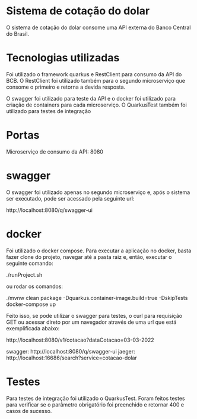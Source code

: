 # Sistema de cotação do dolar

O sistema de cotação do dolar consome uma API externa do Banco Central do Brasil. 

# Tecnologias utilizadas
Foi utilizado o framework quarkus e RestClient para consumo da API do BCB. O RestClient foi utilizado também para o segundo microserviço que consome o primeiro e retorna a devida resposta. 

O swagger foi utilizado para teste da API e o docker foi utilizado para criação de containers para cada microserviço. O QuarkusTest também foi utilizado para testes de integração

# Portas
  
Microserviço de consumo da API: 8080

# swagger

O swagger foi utilizado apenas no segundo microserviço e, após o sistema ser executado, pode ser acessado pela seguinte url: 

http://localhost:8080/q/swagger-ui

# docker

Foi utilizado o docker compose. Para executar a aplicação no docker, basta fazer clone do projeto, navegar até a pasta raiz e, então, executar o seguinte comando:

./runProject.sh 

ou rodar os comandos:

./mvnw clean package -Dquarkus.container-image.build=true -DskipTests
docker-compose up

Feito isso, se pode utilizar o swagger para testes, o curl para requisição GET ou acessar direto por um navegador através de uma url que está exemplificada abaixo:

http://localhost:8080/v1/cotacao?dataCotacao=03-03-2022

swagger: http://localhost:8080/q/swagger-ui
jaeger: http://localhost:16686/search?service=cotacao-dolar

# Testes

Para testes de integração foi utilizado o QuarkusTest. Foram feitos testes para verificar se o parâmetro obrigatório foi preenchido e retornar 400 e casos de sucesso.

